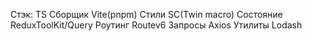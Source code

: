 Стэк:
TS
Сборщик Vite(pnpm)
Стили SC(Twin macro)
Состояние ReduxToolKit/Query
Роутинг Routev6
Запросы Axios
Утилиты Lodash
